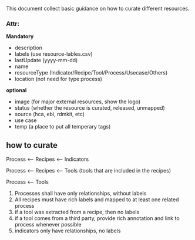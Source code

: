 This document collect basic guidance on how to curate different resources.

### Attr:
__Mandatory__
- description
- labels (use resource-lables.csv)
- lastUpdate (yyyy-mm-dd)
- name
- resourceType (Indicator/Recipe/Tool/Process/Usecase/Others)
- location (not need for type:process)

__optional__
- image (for major external resources, show the logo)
- status (whether the resource is curated, released, unmapped)
- source (hca, ebi, rdmkit, etc)
- use case
- temp (a place to put all temperary tags)
## how to curate
Process <-- Recipes <-- Indicators  

Process <-- Recipes <-- Tools (tools that are included in the recipes)

Process <-- Tools
1. Processes shall have only relationships, without labels
2. All recipes must have rich labels and mapped to at least one related process
3. if a tool was extracted from a recipe, then no labels
4. if a tool comes from a third party, provide rich annotation and link to process whenever possible
5. indicators only have relationships, no labels
